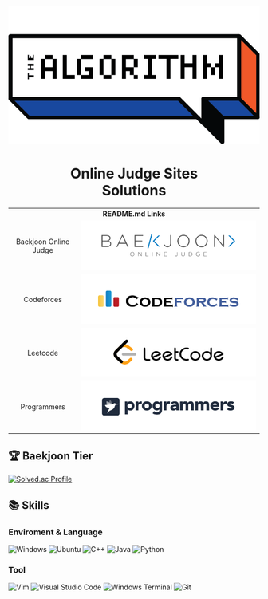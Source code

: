 <div align="center">
  <img src="/.resources/thumbnail.png"/>
  <h1>Online Judge Sites<br>Solutions</h3>
</div>

<div align="center">
  <table>
    <tr>
      <td align="center" colspan=2>
        <b>README.md Links</b>
      </td>
    </tr>
    <tr>
      <td align="center">
        Baekjoon Online Judge
      </td>
      <td>
        <img src="/.resources/baekjoon_logo.png"/>
      </td>
    </tr>
    <tr>
      <td align="center">
        Codeforces
      </td>
      <td>
        <img src="/.resources/codeforces_logo.png"/>
      </td>
    </tr>
    <tr>
      <td align="center">
        Leetcode
      </td>
      <td>
        <img src="/.resources/leetcode_logo.png"/>
      </td>
    </tr>
    <tr>
      <td align="center">
        Programmers
      </td>
      <td>
        <img src="/.resources/programmers_logo.png"/>
      </td>
    </tr>
  </table>
</div>


## :trophy: Baekjoon Tier
[![Solved.ac Profile](http://mazassumnida.wtf/api/v2/generate_badge?boj=gloryday)](https://solved.ac/gloryday/)

## :books: Skills
### Enviroment & Language
![Windows](https://img.shields.io/badge/Windows-0078D6.svg?&style=for-the-badge&logo=Windows&logoColor=white)
![Ubuntu](https://img.shields.io/badge/Ubuntu-E95420.svg?&style=for-the-badge&logo=Ubuntu&logoColor=white)
![C++](https://img.shields.io/badge/C++-3178C6.svg?&style=for-the-badge&logo=Cplusplus&logoColor=white)
![Java](https://img.shields.io/badge/Java-D14836.svg?&style=for-the-badge&logo=Java&logoColor=white)
![Python](https://img.shields.io/badge/Python-F7DF1E.svg?&style=for-the-badge&logo=Python&logoColor=white)
### Tool
![Vim](https://img.shields.io/badge/Vim-019733.svg?&style=for-the-badge&logo=Vim&logoColor=white)
![Visual Studio Code](https://img.shields.io/badge/Visual%20Studio%20Code-007ACC.svg?&style=for-the-badge&logo=Visual%20Studio%20Code&logoColor=white)
![Windows Terminal](https://img.shields.io/badge/Windows%20Terminal-4D4D4D.svg?&style=for-the-badge&logo=Windows%20Terminal&logoColor=white)
![Git](https://img.shields.io/badge/Git-F05032.svg?&style=for-the-badge&logo=Git&logoColor=white)
